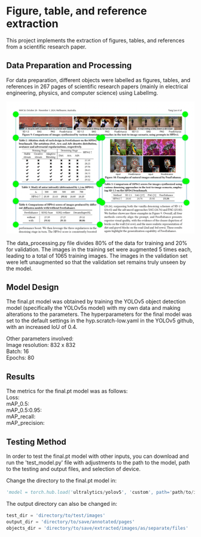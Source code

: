 # Figure, table, and reference extraction 
This project implements the extraction of figures, tables, and references from a scientific research paper. 


## Data Preparation and Processing 
For data preparation, different objects were labelled as figures, tables, and references in 267 pages of scientific research papers (mainly in electrical engineering, physics, and computer science) using LabelImg. 

![Labeling process](Figures/data_prep.png)

The data_processing.py file divides 80% of the data for training and 20% for validation. 
The images in the training set were augmented 5 times each, leading to a total of 1065 training images. The images in the validation set were left unaugmented so that the validation set remains truly unseen by the model. 

## Model Design 
The final.pt model was obtained by training the YOLOv5 object detection model (specifically the YOLOv5s model) with my own data and making alterations to the parameters. The hyperparameters for the final model was set to the default settings in the hyp.scratch-low.yaml in the YOLOv5 github, with an increased IoU of 0.4.

Other parameters involved:  
    Image resolution: 832 x 832  
    Batch: 16  
    Epochs: 80  

## Results 

The metrics for the final.pt model was as follows:  
Loss:  
mAP_0.5:  
mAP_0.5:0.95:  
mAP_recall:  
mAP_precision:

## Testing Method  
In order to test the final.pt model with other inputs, you can download and run the 'test_model.py' file with adjustments to the path to the model, path to the testing and output files, and selection of device. 

Change the directory to the final.pt model in:
```python
'model = torch.hub.load('ultralytics/yolov5', 'custom', path='path/to/installed/extraction.pt/model')' 
```

The output directory can also be changed in: 
```python
test_dir = 'directory/to/test/images'
output_dir = 'directory/to/save/annotated/pages'
objects_dir = 'directory/to/save/extracted/images/as/separate/files'
```


